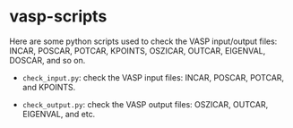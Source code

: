 # vasp-scripts

Here are some python scripts used to check the VASP input/output files: INCAR, POSCAR, POTCAR, KPOINTS, OSZICAR, OUTCAR, EIGENVAL, DOSCAR, and so on.

- `check_input.py`: check the VASP input files: INCAR, POSCAR, POTCAR, and KPOINTS.

- `check_output.py`: check the VASP output files: OSZICAR, OUTCAR, EIGENVAL, and etc.
